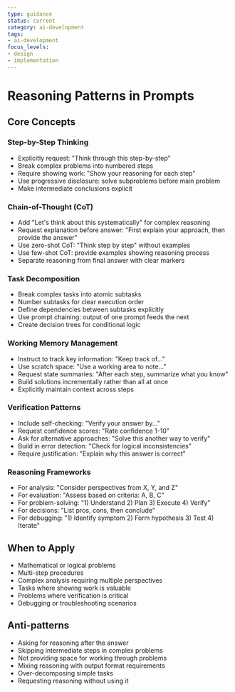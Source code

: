 ```yaml
---
type: guidance
status: current
category: ai-development
tags:
- ai-development
focus_levels:
- design
- implementation
---
```


# Reasoning Patterns in Prompts

## Core Concepts

### Step-by-Step Thinking
- Explicitly request: "Think through this step-by-step"
- Break complex problems into numbered steps
- Require showing work: "Show your reasoning for each step"
- Use progressive disclosure: solve subproblems before main problem
- Make intermediate conclusions explicit

### Chain-of-Thought (CoT)
- Add "Let's think about this systematically" for complex reasoning
- Request explanation before answer: "First explain your approach, then provide the answer"
- Use zero-shot CoT: "Think step by step" without examples
- Use few-shot CoT: provide examples showing reasoning process
- Separate reasoning from final answer with clear markers

### Task Decomposition
- Break complex tasks into atomic subtasks
- Number subtasks for clear execution order
- Define dependencies between subtasks explicitly
- Use prompt chaining: output of one prompt feeds the next
- Create decision trees for conditional logic

### Working Memory Management
- Instruct to track key information: "Keep track of..."
- Use scratch space: "Use a working area to note..."
- Request state summaries: "After each step, summarize what you know"
- Build solutions incrementally rather than all at once
- Explicitly maintain context across steps

### Verification Patterns
- Include self-checking: "Verify your answer by..."
- Request confidence scores: "Rate confidence 1-10"
- Ask for alternative approaches: "Solve this another way to verify"
- Build in error detection: "Check for logical inconsistencies"
- Require justification: "Explain why this answer is correct"

### Reasoning Frameworks
- For analysis: "Consider perspectives from X, Y, and Z"
- For evaluation: "Assess based on criteria: A, B, C"
- For problem-solving: "1) Understand 2) Plan 3) Execute 4) Verify"
- For decisions: "List pros, cons, then conclude"
- For debugging: "1) Identify symptom 2) Form hypothesis 3) Test 4) Iterate"

## When to Apply
- Mathematical or logical problems
- Multi-step procedures
- Complex analysis requiring multiple perspectives
- Tasks where showing work is valuable
- Problems where verification is critical
- Debugging or troubleshooting scenarios

## Anti-patterns
- Asking for reasoning after the answer
- Skipping intermediate steps in complex problems
- Not providing space for working through problems
- Mixing reasoning with output format requirements
- Over-decomposing simple tasks
- Requesting reasoning without using it